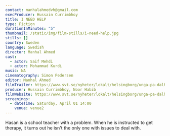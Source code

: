 ```yaml
---
contact: manhalahmedvh@gmail.com
execProducer: Hussain Currimbhoy
title: I NEED HELP
type: Fiction
durationInMinutes: "5"
thumbnail: /static/img/film-stills/i-need-help.jpg
stills: []
country: Sweden
language: Swedish
director: Manhal Ahmed
cast:
  - actor: Saif Mehdi
  - actor: Mohammad Kurdi
music: NA
cinematography: Simon Pedersen
editor: Manhal Ahmed
filmTrailer: https://www.svt.se/nyheter/lokalt/helsingborg/unga-pa-dalhem-har-gjort-film-den-kan-verka-forebyggande
producer: Hussain Currimbhoy, Noor Habib
filmWebsite: https://www.svt.se/nyheter/lokalt/helsingborg/unga-pa-dalhem-har-gjort-film-den-kan-verka-forebyggande
screenings:
  - dateTime: Saturday, April 01 14:00
    venue: venue2
---
```

H﻿asan is a school teacher with a problem. When he is instructed to get therapy, it turns out he isn't the only one with issues to deal with.